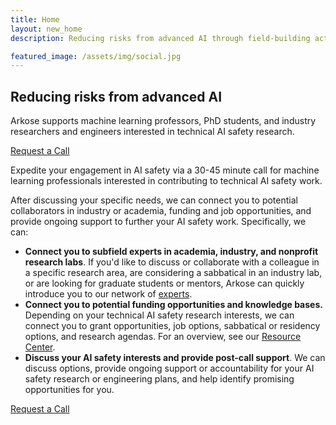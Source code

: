 ```yaml
---
title: Home
layout: new_home
description: Reducing risks from advanced AI through field-building activities

featured_image: /assets/img/social.jpg
---
```


<section id="banner" class="major">
  <div class="arkose-banner" style="background-image: url('{{ '/assets/images/arkose-banner.jpg' | relative_url }}')"></div>
  <div class="row xs-padding-1 banner-inner">
    <div class="8u -2u -0u(small) 11u(small)">
      <h1 class="display-1">Reducing risks from <span style="white-space: nowrap">advanced AI</span></h1>
      <p class="subheading">Arkose supports machine learning professors, PhD students, and industry researchers and engineers interested in technical AI safety research.</p>
    </div>
    <div class="8u -2u -0u(small) 11u(small) banner-button-container">
      <a href="{{site.applyurl}}" class="button banner-button request-call-button">
        Request a Call
      </a>
    </div>
  </div>
</section>

<div class="section">
  <div class="inner">
      <p> Expedite your engagement in AI safety via a 30-45 minute call for machine learning professionals interested in contributing to technical AI safety work.</p>
      <p>After discussing your specific needs, we can connect you to potential collaborators in industry or academia, funding and job opportunities, and provide ongoing support to further your AI safety work. Specifically, we can: </p>
      <ul>
        <li><b>Connect you to subfield experts in academia, industry, and nonprofit research labs</b>. If you'd like to discuss or collaborate with a colleague in a specific research area, are considering a sabbatical in an industry lab, or are looking for graduate students or mentors, Arkose can quickly introduce you to our network of <a href="about#experts">experts</a>.</li>
        <li><b>Connect you to potential funding opportunities and knowledge bases.</b> Depending on your technical AI safety research interests, we can connect you to grant opportunities, job options, sabbatical or residency options, and research agendas. For an overview, see our <a href="resources">Resource Center</a>.</li>
        <li><b>Discuss your AI safety interests and provide post-call support</b>. We can discuss options, provide ongoing support or accountability for your AI safety research or engineering plans, and help identify promising opportunities for you.</li>  
      </ul>
      <a href="{{site.applyurl}}" class="button special request-call-button fit">Request a Call</a>
  </div>
</div>



<!-- <div class="section bg-gray">
  <div class="inner">
      <div class="row align-items-center">
</div>
  </div>
</div>

<div class="section">
  <div class="inner">
    <h3>About the Team</h3>
  </div>
</div> -->



